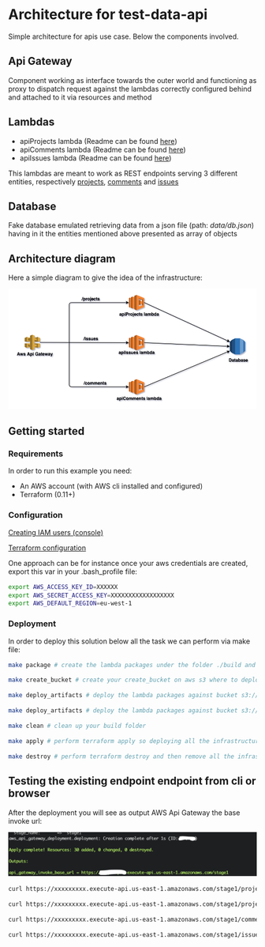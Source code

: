 # Architecture for test-data-api

Simple architecture for apis use case. Below the components involved.

## Api Gateway
Component working as interface towards the outer world and functioning as proxy to dispatch request against the lambdas correctly configured behind and attached to it via resources and method

## Lambdas
- apiProjects lambda (Readme can be found [here](docs-images/api-projects/README.md))
- apiComments lambda (Readme can be found [here](docs-images/api-comments/README.md))
- apiIssues lambda (Readme can be found [here](docs-images/api-issues/README.md))

This lambdas are meant to work as REST endpoints serving 3 different entities, respectively [projects](data/README.md##projects), [comments](data/README.md##comments) and [issues](data/README.md##issues)

## Database
Fake database emulated retrieving data from a json file (path: *data/db.json*) having in it the entities mentioned above presented as array of objects


## Architecture diagram
Here a simple diagram to give the idea of the infrastructure:

![Architecture Diagram](docs-images/architectureDiagram_01.png)


## Getting started

### Requirements

In order to run this example you need:
- An AWS account (with AWS cli installed and configured)
- Terraform (0.11+)

### Configuration

[Creating IAM users (console)](https://docs.aws.amazon.com/IAM/latest/UserGuide/id_users_create.html#id_users_create_console)

[Terraform configuration](https://registry.terraform.io/providers/hashicorp/aws/latest/docs#authentication)

One approach can be for instance once your aws credentials are created, export this var in your .bash_profile file:

```bash
export AWS_ACCESS_KEY_ID=XXXXXX
export AWS_SECRET_ACCESS_KEY=XXXXXXXXXXXXXXXXXX
export AWS_DEFAULT_REGION=eu-west-1
```

### Deployment
In order to deploy this solution below all the task we can perform via make file:

```bash
make package # create the lambda packages under the folder ./build and respectively `api-projects.zip`, `api-comments.zip`, `api-issues.zip`
```

```bash
make create_bucket # create your create_bucket on aws s3 where to deploy your lambda's artifact code
```

```bash
make deploy_artifacts # deploy the lambda packages against bucket s3://artifact-lamdas
```

```bash
make deploy_artifacts # deploy the lambda packages against bucket s3://artifact-lamdas
```

```bash
make clean # clean up your build folder
```

```bash
make apply # perform terraform apply so deploying all the infrastructure
```

```bash
make destroy # perform terraform destroy and then remove all the infrastructure
```

## Testing the existing endpoint endpoint from cli or browser

After the deployment you will see as output AWS Api Gateway the base invoke url:

![Architecture Diagram](docs-images/deploy_screenshot_1.png)

```bash
curl https://xxxxxxxxx.execute-api.us-east-1.amazonaws.com/stage1/projects
```

```bash
curl https://xxxxxxxxx.execute-api.us-east-1.amazonaws.com/stage1/projects/1/comments
```

```bash
curl https://xxxxxxxxx.execute-api.us-east-1.amazonaws.com/stage1/comments
```

```bash
curl https://xxxxxxxxx.execute-api.us-east-1.amazonaws.com/stage1/issues
```
